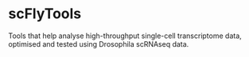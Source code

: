 # scFlyTools
Tools that help analyse high-throughput single-cell transcriptome data, optimised and tested using Drosophila scRNAseq data.
